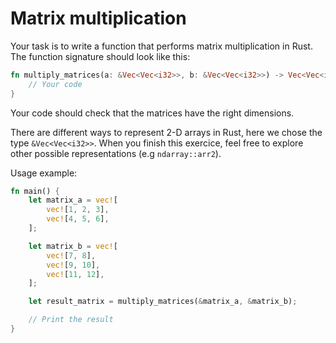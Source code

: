 # Matrix multiplication

Your task is to write a function that performs matrix multiplication in Rust. The function signature should look like this:

```rs
fn multiply_matrices(a: &Vec<Vec<i32>>, b: &Vec<Vec<i32>>) -> Vec<Vec<i32>> {
    // Your code
}
```

Your code should check that the matrices have the right dimensions.

There are different ways to represent 2-D arrays in Rust, here we chose the type `&Vec<Vec<i32>>`. When you finish this exercice, feel free to explore other possible representations (e.g `ndarray::arr2`).

Usage example:
```rs
fn main() {
    let matrix_a = vec![
        vec![1, 2, 3],
        vec![4, 5, 6],
    ];

    let matrix_b = vec![
        vec![7, 8],
        vec![9, 10],
        vec![11, 12],
    ];

    let result_matrix = multiply_matrices(&matrix_a, &matrix_b);

    // Print the result
}
```
